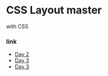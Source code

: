 # CSS Layout master

with CSS

### link

- [Day 2](https://replit.com/@FIN443/CSS-Layout-Day-2)
- [Day 3](https://replit.com/@FIN443/CSS-Layout-Day-3)
- [Day 3](https://replit.com/@FIN443/CSS-Layout-Day-4)
